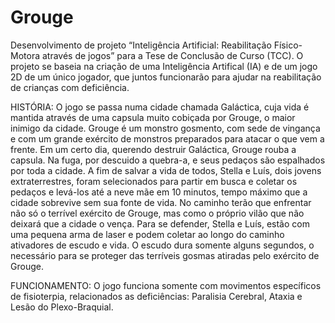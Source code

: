 # Grouge

Desenvolvimento de projeto “Inteligência Artificial: Reabilitação Físico-Motora através de jogos” para a Tese de Conclusão de Curso (TCC). O projeto se baseia na criação de uma Inteligência Artifical (IA) e de um jogo 2D de um único jogador, que juntos funcionarão para ajudar na reabilitação de crianças com deficiência. 

HISTÓRIA: O jogo se passa numa cidade chamada Galáctica, cuja vida é mantida através de uma capsula muito cobiçada por Grouge, o maior inimigo da cidade. Grouge é um monstro gosmento, com sede de vingança e com um grande exército de monstros preparados para atacar o que vem a frente. Em um certo dia, querendo destruir Galáctica, Grouge rouba a capsula. Na fuga, por descuido a quebra-a, e seus pedaços são espalhados por toda a cidade. A fim de salvar a vida de todos, Stella e Luís, dois jovens extraterrestres, foram selecionados para partir em busca e coletar os pedaços e levá-los até a neve mãe em 10 minutos, tempo máximo que a cidade sobrevive sem sua fonte de vida. No caminho terão que enfrentar não só o terrível exército de Grouge, mas como o próprio vilão que não deixará que a cidade o vença. Para se defender, Stella e Luís, estão com uma pequena arma de laser e podem coletar ao longo do caminho ativadores de escudo e vida. O escudo dura somente alguns segundos, o necessário para se proteger das terríveis gosmas atiradas pelo exército de Grouge.

FUNCIONAMENTO: O jogo funciona somente com movimentos específicos de fisioterpia, relacionados as deficiências: Paralisia Cerebral, Ataxia e Lesão do Plexo-Braquial.
